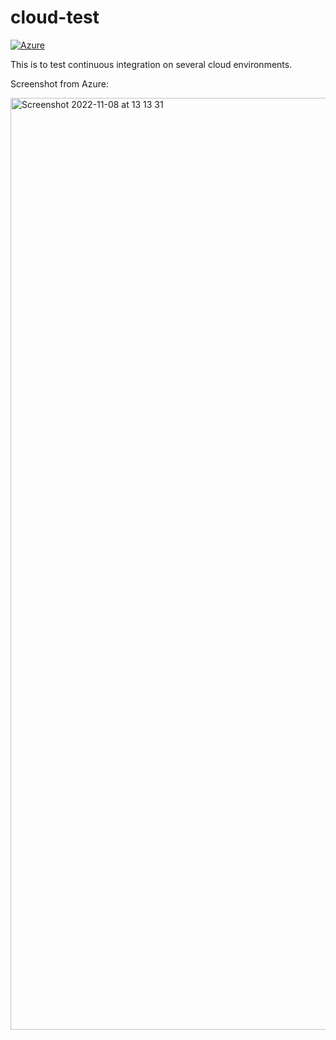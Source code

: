 # cloud-test

[![Azure](https://github.com/pierre-moreau/cloud-test/actions/workflows/Azure.yml/badge.svg)](https://github.com/pierre-moreau/cloud-test/actions/workflows/Azure.yml)

This is to test continuous integration on several cloud environments.

Screenshot from Azure:

<img width="1491" alt="Screenshot 2022-11-08 at 13 13 31" src="https://user-images.githubusercontent.com/55207746/200561181-c7bb20d3-3648-421f-8090-4866dcd9fa0f.png">
